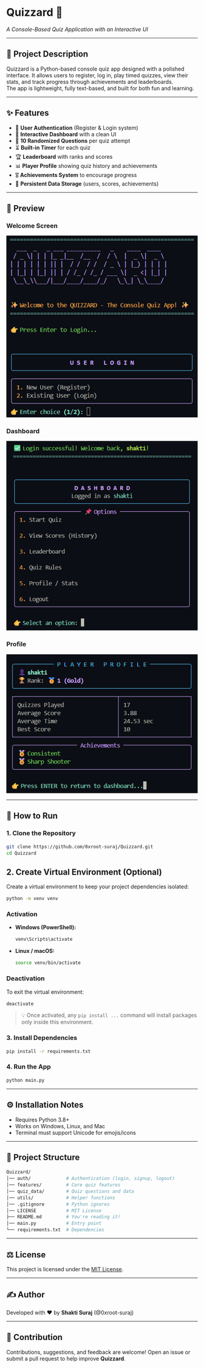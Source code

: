 # Quizzard 🎯  
*A Console-Based Quiz Application with an Interactive UI*  

---

## 📖 Project Description  
Quizzard is a Python-based console quiz app designed with a polished interface.  It allows users to register, log in, play timed quizzes, view their stats, and track progress through achievements and leaderboards.  
The app is lightweight, fully text-based, and built for both fun and learning.  

---

## ✨ Features  
- 🔐 **User Authentication** (Register & Login system)  
- 📜 **Interactive Dashboard** with a clean UI  
- 📝 **10 Randomized Questions** per quiz attempt  
- ⏳ **Built-in Timer** for each quiz  
- 🏆 **Leaderboard** with ranks and scores  
- 📊 **Player Profile** showing quiz history and achievements  
- 🎖 **Achievements System** to encourage progress  
- 💾 **Persistent Data Storage** (users, scores, achievements)  

---

## 📸 Preview  

### Welcome Screen  
![Welcome Screen](utils/Preview/welcome_screen.png)  

### Dashboard  
![Dashboard](utils/Preview/dashboard.png)  

### Profile  
![Profile](utils/Preview/profile.png)  

---

## 🚀 How to Run  

### 1. Clone the Repository  
```bash
git clone https://github.com/0xroot-suraj/Quizzard.git
cd Quizzard
```

## 2. Create Virtual Environment (Optional)
Create a virtual environment to keep your project dependencies isolated:
```bash
python -m venv venv
```
### Activation
- **Windows (PowerShell):**
  ```bash
  venv\Scripts\activate
  ```
- **Linux / macOS:**
  ```bash
  source venv/bin/activate
  ```
### Deactivation
To exit the virtual environment:
```bash
deactivate
```
> 💡 Once activated, any `pip install ...` command will install packages only inside this environment.

### 3. Install Dependencies
```bash
pip install -r requirements.txt
```

### 4. Run the App
```bash
python main.py
```

---

## ⚙️ Installation Notes

- Requires Python 3.8+
- Works on Windows, Linux, and Mac
- Terminal must support Unicode for emojis/icons

---

## 📂 Project Structure

```bash
Quizzard/
│── auth/             # Authentication (login, signup, logout)
│── features/         # Core quiz features
│── quiz_data/        # Quiz questions and data
│── utils/            # Helper functions
│── .gitignore        # Python ignores
│── LICENSE           # MIT License
├── README.md         # You're reading it!
│── main.py           # Entry point
└── requirements.txt  # Dependencies
```

---

## ⚖️ License
This project is licensed under the [MIT License](LICENSE).

---

## ✍️ Author
Developed with ❤️ by **Shakti Suraj** (@0xroot-suraj)

---

## 🤝 Contribution
Contributions, suggestions, and feedback are welcome!
Open an issue or submit a pull request to help improve **Quizzard**.
